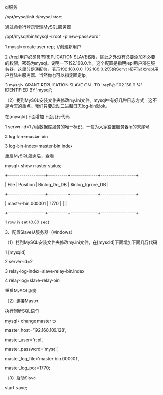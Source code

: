 ql服务

/opt/mysql/init.d/mysql start



通过命令行登录管理MySQL服务器

/opt/mysql/bin/mysql -uroot -p'new-password'

1 mysql>create user repl; //创建新用户

2 //repl用户必须具有REPLICATION SLAVE权限，除此之外没有必要添加不必要的权限，密码为mysql。说明一下192.168.0.%，这个配置是指明repl用户所在服务器，这里%是通配符，表示192.168.0.0-192.168.0.255的Server都可以以repl用户登陆主服务器。当然你也可以指定固定Ip。

3 mysql> GRANT REPLICATION SLAVE ON *.* TO 'repl'@'192.168.0.%' IDENTIFIED BY 'mysql';

（2）找到MySQL安装文件夹修改my.Ini文件。mysql中有好几种日志方式，这不是今天的重点。我们只要启动二进制日志log-bin就ok。



 在[mysqld]下面增加下面几行代码





1 server-id=1   //给数据库服务的唯一标识，一般为大家设置服务器Ip的末尾号

2 log-bin=master-bin

3 log-bin-index=master-bin.index

重启MySQL服务后，查看

mysql> show master status;

+-------------------+----------+--------------+------------------+

| File              | Position | Binlog_Do_DB | Binlog_Ignore_DB |

+-------------------+----------+--------------+------------------+

| master-bin.000001 |      1770 |              |                  |

+-------------------+----------+--------------+------------------+

1 row in set (0.00 sec)

3、配置Slave从服务器（windows）



（1）找到MySQL安装文件夹修改my.ini文件，在[mysqld]下面增加下面几行代码





1 [mysqld]

2 server-id=2

3 relay-log-index=slave-relay-bin.index

4 relay-log=slave-relay-bin 

重启MySQL服务

（2）连接Master

执行同步SQL语句

mysql> change master to

master_host='192.168.106.128',

master_user='repl',

master_password='mysql',

master_log_file='master-bin.000001',

master_log_pos=1770;

（3）启动Slave



start slave;


